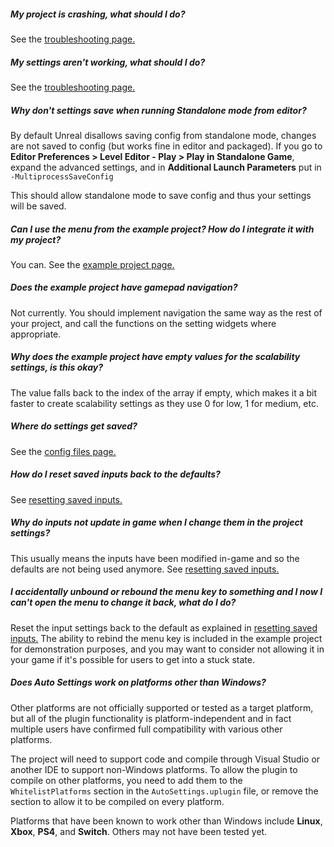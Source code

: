 ##### *My project is crashing, what should I do?*

See the [troubleshooting page.](/troubleshooting/#project-is-crashing)

##### *My settings aren't working, what should I do?*

See the [troubleshooting page.](/troubleshooting/#settings-are-not-working)

##### *Why don't settings save when running Standalone mode from editor?*

By default Unreal disallows saving config from standalone mode, changes are not saved to config (but works fine in editor and packaged). If you go to **Editor Preferences > Level Editor - Play > Play in Standalone Game**, expand the advanced settings, and in **Additional Launch Parameters** put in `-MultiprocessSaveConfig`

This should allow standalone mode to save config and thus your settings will be saved.

##### *Can I use the menu from the example project? How do I integrate it with my project?*

You can. See the [example project page.](/example-project/#migrating-assets-from-the-example-project)

##### *Does the example project have gamepad navigation?*

Not currently. You should implement navigation the same way as the rest of your project, and call the functions on the setting widgets where appropriate.

##### *Why does the example project have empty values for the scalability settings, is this okay?*

The value falls back to the index of the array if empty, which makes it a bit faster to create scalability settings as they use 0 for low, 1 for medium, etc.

##### *Where do settings get saved?*

See the [config files page.](/config-files/)

##### *How do I reset saved inputs back to the defaults?*

See [resetting saved inputs.](/input-binding/#resetting-saved-inputs)

##### *Why do inputs not update in game when I change them in the project settings?*

This usually means the inputs have been modified in-game and so the defaults are not being used anymore. See [resetting saved inputs.](/input-binding/#resetting-saved-inputs)

##### *I accidentally unbound or rebound the menu key to something and I now I can't open the menu to change it back, what do I do?*

Reset the input settings back to the default as explained in [resetting saved inputs.](/input-binding/#resetting-saved-inputs)
The ability to rebind the menu key is included in the example project for demonstration purposes, and you may want to consider not allowing it in your game if it's possible for users to get into a stuck state.

##### *Does Auto Settings work on platforms other than Windows?*

Other platforms are not officially supported or tested as a target platform, but all of the plugin functionality is platform-independent and in fact multiple users have confirmed full compatibility with various other platforms.

The project will need to support code and compile through Visual Studio or another IDE to support non-Windows platforms.
To allow the plugin to compile on other platforms, you need to add them to the `WhitelistPlatforms` section in the `AutoSettings.uplugin` file, or remove the section to allow it to be compiled on every platform.

Platforms that have been known to work other than Windows include **Linux**, **Xbox**, **PS4**, and **Switch**. Others may not have been tested yet.